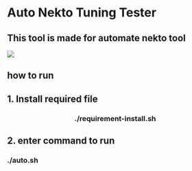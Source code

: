 # Auto Nekto Tuning Tester
## This tool is made for automate nekto tool
<image src="https://github.com/Harsh-Tagra/Wifi_jamer/blob/main/image/demo.jpg">

<H2>how to run </H2>
<H2>1. Install required file </H2>
<center><H3> ./requirement-install.sh</H3></center>
<H2>2. enter command to run </H2>
<H3>./auto.sh</H3>

